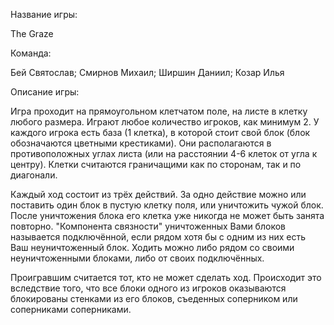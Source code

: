 
Название игры:

The Graze

Команда:

Бей Святослав; Смирнов Михаил; Ширшин Даниил; Козар Илья

Описание игры:

Игра проходит на прямоугольном клетчатом поле, на листе в клетку любого размера. Играют любое количество игроков, как минимум 2. У каждого игрока есть база (1 клетка), в которой стоит свой блок (блок обозначаются цветными крестиками). Они располагаются в противоположных углах листа (или на расстоянии 4-6 клеток от угла к центру). Клетки считаются граничащими как по сторонам, так и по диагонали.

Каждый ход состоит из трёх действий. За одно действие можно или поставить один блок в пустую клетку поля, или уничтожить чужой блок. После уничтожения блока его клетка уже никогда не может быть занята повторно. "Компонента связности" уничтоженных Вами блоков называется подключённой, если рядом хотя бы с одним из них есть Ваш неуничтоженный блок. Ходить можно либо рядом со своими неуничтоженными блоками, либо от своих подключённых.

Проигравшим считается тот, кто не может сделать ход. Происходит это вследствие того, что все блоки одного из игроков оказываются блокированы стенками из его блоков, съеденных соперником или соперниками соперниками.
